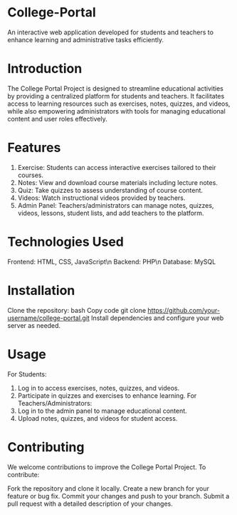 # College-Portal
An interactive web application developed for students and teachers to enhance learning and administrative tasks efficiently.

# Introduction
The College Portal Project is designed to streamline educational activities by providing a centralized platform for students and teachers. It facilitates access to learning resources such as exercises, notes, quizzes, and videos, while also empowering administrators with tools for managing educational content and user roles effectively.

# Features
1. Exercise: Students can access interactive exercises tailored to their courses.
2. Notes: View and download course materials including lecture notes.
3. Quiz: Take quizzes to assess understanding of course content.
4. Videos: Watch instructional videos provided by teachers.
5. Admin Panel: Teachers/administrators can manage notes, quizzes, videos, lessons, student lists, and add teachers to the platform.

# Technologies Used
Frontend: HTML, CSS, JavaScript\n
Backend: PHP\n
Database: MySQL

# Installation
Clone the repository: bash
Copy code
git clone https://github.com/your-username/college-portal.git
Install dependencies and configure your web server as needed.

# Usage
For Students:
  1. Log in to access exercises, notes, quizzes, and videos.
  2.  Participate in quizzes and exercises to enhance learning.
For Teachers/Administrators:
 1. Log in to the admin panel to manage educational content.
 2. Upload notes, quizzes, and videos for student access.

# Contributing
We welcome contributions to improve the College Portal Project. To contribute:

Fork the repository and clone it locally.
Create a new branch for your feature or bug fix.
Commit your changes and push to your branch.
Submit a pull request with a detailed description of your changes.
